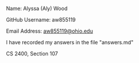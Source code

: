Name: Alyssa (Aly) Wood

GitHub Username: aw855119

Email Address: aw855119@ohio.edu

I have recorded my answers in the file "answers.md"

CS 2400, Section 107

